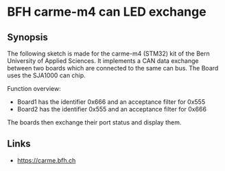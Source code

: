 BFH carme-m4 can LED exchange
============================

## Synopsis

The following sketch is made for the carme-m4 (STM32) kit of the Bern University of Applied Sciences.
It implements a CAN data exchange between two boards which are connected to the same can bus. 
The Board uses the SJA1000 can chip.

Function overview:
- Board1 has the identifier 0x666 and an acceptance filter for 0x555
- Board2 has the identifier 0x555 and an acceptance filter for 0x666

The boards then exchange their port status and display them.


## Links

- https://carme.bfh.ch
